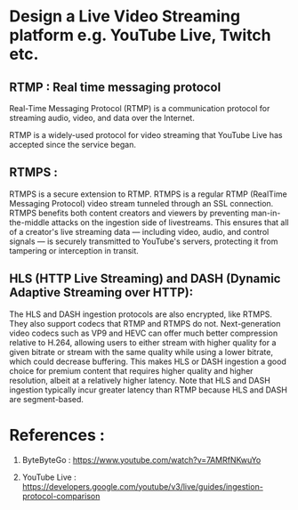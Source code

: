 # Design a Live Video Streaming platform e.g. YouTube Live, Twitch etc.


## RTMP : Real time messaging protocol
Real-Time Messaging Protocol (RTMP) is a communication protocol for streaming audio, video, and data over the Internet.

RTMP is a widely-used protocol for video streaming that YouTube Live has accepted since the service began.

## RTMPS :
RTMPS is a secure extension to RTMP. RTMPS is a regular RTMP (RealTime Messaging Protocol) video stream tunneled through an SSL connection. RTMPS benefits both content creators and viewers by preventing man-in-the-middle attacks on the ingestion side of livestreams. This ensures that all of a creator's live streaming data — including video, audio, and control signals — is securely transmitted to YouTube's servers, protecting it from tampering or interception in transit.

## HLS (HTTP Live Streaming) and DASH (Dynamic Adaptive Streaming over HTTP):
The HLS and DASH ingestion protocols are also encrypted, like RTMPS. They also support codecs that RTMP and RTMPS do not. Next-generation video codecs such as VP9 and HEVC can offer much better compression relative to H.264, allowing users to either stream with higher quality for a given bitrate or stream with the same quality while using a lower bitrate, which could decrease buffering. This makes HLS or DASH ingestion a good choice for premium content that requires higher quality and higher resolution, albeit at a relatively higher latency. Note that HLS and DASH ingestion typically incur greater latency than RTMP because HLS and DASH are segment-based.









# References :
1. ByteByteGo : https://www.youtube.com/watch?v=7AMRfNKwuYo

2. YouTube Live : https://developers.google.com/youtube/v3/live/guides/ingestion-protocol-comparison
